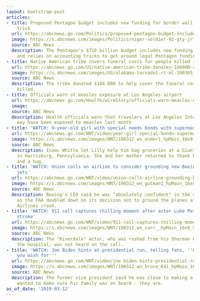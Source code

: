 ```yaml
---
layout: bootstrap-post
articles:
- title: Proposed Pentagon budget includes new funding for border wall and accounting
    trick
  url: https://abcnews.go.com/Politics/proposed-pentagon-budget-includes-funding-border-wall-accounting/story?id=61631778
  image: https://s.abcnews.com/images/Politics/niger-soldier-02-gty-jrl-180503_hpMain_5_16x9_992.jpg
  source: ABC News
  description: The Pentagon's $718 billion budget includes new funding for the border
    and relies on accounting tricks to get around legal Pentagon funding caps.
- title: Native American tribe covers funeral costs for people killed in Alabama tornadoes
  url: https://abcnews.go.com/US/native-american-tribe-donates-184000-cover-funeral-costs/story?id=61557524
  image: https://s.abcnews.com/images/US/alabama-tornado1-rt-ml-190305_hpMain_4_16x9_992.jpg
  source: ABC News
  description: The tribe donated $184,000 to help cover the funeral costs of 23 people
    killed.
- title: Officials warn of measles exposure at Los Angeles airport
  url: https://abcnews.go.com/Health/wireStory/officials-warn-measles-exposure-los-angeles-airport-61643701
  image: 
  source: ABC News
  description: Health officials warn that travelers at Los Angeles International Airport
    may have been exposed to measles last month
- title: 'WATCH: 9-year-old girl with special needs bonds with supermarket cashier'
  url: https://abcnews.go.com/WNT/video/year-girl-special-bonds-supermarket-cashier-61641317
  image: https://s.abcnews.com/images/WNT/190312_wn_ender1_hpMain_16x9_992.jpg
  source: ABC News
  description: Isaac Whitte let Lilly help him bag groceries at a Giant food store
    in Harrisburg, Pennsylvania. She and her mother returned to thank him with a card
    and a hug.
- title: 'WATCH: Union calls on airline to consider grounding new Boeing 737 Max 8
    jets'
  url: https://abcnews.go.com/WNT/video/union-calls-airline-grounding-boeing-737-max-jets-61641083
  image: https://s.abcnews.com/images/WNT/190312_wn_gutman1_hpMain_16x9_992.jpg
  source: ABC News
  description: Boeing's CEO said he was "absolutely confident" in the aircraft's safety
    as the FAA doubled down on its decision not to ground the planes after the Ethiopia
    Airlines crash.
- title: 'WATCH: 911 call captures chilling moment after actor Luke Perry suffered
    stroke'
  url: https://abcnews.go.com/WNT/video/911-call-captures-chilling-moment-actor-luke-perry-61641282
  image: https://s.abcnews.com/images/WNT/190312_wn_carr__hpMain_16x9_992.jpg
  source: ABC News
  description: The "Riverdale" actor, who was rushed from his Sherman Oaks house to
    the hospital, was not heard on the call.
- title: 'WATCH: Joe Biden hints at presidential run, telling fans, ''Careful what
    you wish for'''
  url: https://abcnews.go.com/WNT/video/joe-biden-hints-presidential-run-telling-fans-careful-61641216
  image: https://s.abcnews.com/images/WNT/190312_wn_bruce_641_hpMain_16x9_992.jpg
  source: ABC News
  description: The former vice president said he was close to making a decision but
    wanted to make sure his family was on board - they are.
as_of_date: '2019-03-12'
---
```



